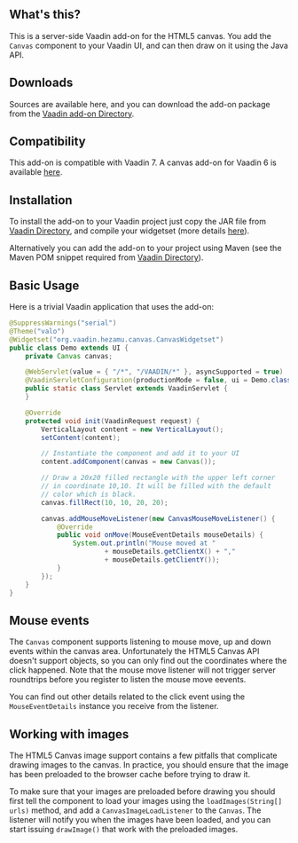 ## What's this?
This is a server-side Vaadin add-on for the HTML5 canvas. You add the `Canvas` component to your Vaadin UI, and can then draw on it using the Java API.

## Downloads
Sources are available here, and you can download the add-on package from the [Vaadin add-on Directory](https://vaadin.com/addon/canvas).

## Compatibility
This add-on is compatible with Vaadin 7. A canvas add-on for Vaadin 6 is available [here](https://vaadin.com/addon/canvaswidget).

## Installation
To install the add-on to your Vaadin project just copy the JAR file from [Vaadin Directory](https://vaadin.com/addon/canvas), and compile your widgetset (more details [here](https://vaadin.com/directory/help/using-vaadin-add-ons)).

Alternatively you can add the add-on to your project using Maven (see the Maven POM snippet required from [Vaadin Directory](https://vaadin.com/addon/canvas)).

## Basic Usage
Here is a trivial Vaadin application that uses the add-on:
```java
@SuppressWarnings("serial")
@Theme("valo")
@Widgetset("org.vaadin.hezamu.canvas.CanvasWidgetset")
public class Demo extends UI {
	private Canvas canvas;

	@WebServlet(value = { "/*", "/VAADIN/*" }, asyncSupported = true)
	@VaadinServletConfiguration(productionMode = false, ui = Demo.class)
	public static class Servlet extends VaadinServlet {
	}

	@Override
	protected void init(VaadinRequest request) {
		VerticalLayout content = new VerticalLayout();
		setContent(content);

		// Instantiate the component and add it to your UI
		content.addComponent(canvas = new Canvas());

		// Draw a 20x20 filled rectangle with the upper left corner
		// in coordinate 10,10. It will be filled with the default
		// color which is black.
		canvas.fillRect(10, 10, 20, 20);

		canvas.addMouseMoveListener(new CanvasMouseMoveListener() {
			@Override
			public void onMove(MouseEventDetails mouseDetails) {
				System.out.println("Mouse moved at "
						+ mouseDetails.getClientX() + ","
						+ mouseDetails.getClientY());
			}
		});
	}
}
```

## Mouse events
The `Canvas` component supports listening to mouse move, up and down events within the canvas area. Unfortunately the HTML5 Canvas API doesn't support objects, so you can only find out the coordinates where the click happened. Note that the mouse move listener will not trigger server roundtrips before you register to listen the mouse move eevents.

You can find out other details related to the click event using the `MouseEventDetails` instance you receive from the listener.

## Working with images
The HTML5 Canvas image support contains a few pitfalls that complicate drawing images to the canvas. In practice, you should ensure that the image has been preloaded to the browser cache before trying to draw it.

To make sure that your images are preloaded before drawing you should first tell the component to load your images using the `loadImages(String[] urls)` method, and add a `CanvasImageLoadListener` to the `Canvas`. The listener will notify you when the images have been loaded, and you can start issuing `drawImage()` that work with the preloaded images.
